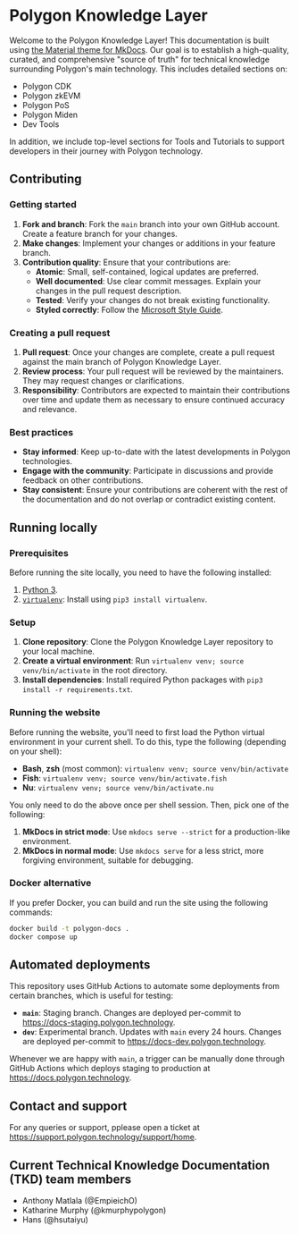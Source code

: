 # Polygon Knowledge Layer

Welcome to the Polygon Knowledge Layer! This documentation is built using [the Material theme for MkDocs](https://squidfunk.github.io/mkdocs-material/). Our goal is to establish a high-quality, curated, and comprehensive "source of truth" for technical knowledge surrounding Polygon's main technology. This includes detailed sections on:

- Polygon CDK
- Polygon zkEVM
- Polygon PoS
- Polygon Miden
- Dev Tools 

In addition, we include top-level sections for Tools and Tutorials to support developers in their journey with Polygon technology.

## Contributing

### Getting started

1. **Fork and branch**: Fork the `main` branch into your own GitHub account. Create a feature branch for your changes.
2. **Make changes**: Implement your changes or additions in your feature branch.
3. **Contribution quality**: Ensure that your contributions are:
   - **Atomic**: Small, self-contained, logical updates are preferred.
   - **Well documented**: Use clear commit messages. Explain your changes in the pull request description.
   - **Tested**: Verify your changes do not break existing functionality.
   - **Styled correctly**: Follow the [Microsoft Style Guide](https://learn.microsoft.com/en-us/style-guide/welcome/).

### Creating a pull request

1. **Pull request**: Once your changes are complete, create a pull request against the main branch of Polygon Knowledge Layer.
2. **Review process**: Your pull request will be reviewed by the maintainers. They may request changes or clarifications.
3. **Responsibility**: Contributors are expected to maintain their contributions over time and update them as necessary to ensure continued accuracy and relevance.

### Best practices

- **Stay informed**: Keep up-to-date with the latest developments in Polygon technologies.
- **Engage with the community**: Participate in discussions and provide feedback on other contributions.
- **Stay consistent**: Ensure your contributions are coherent with the rest of the documentation and do not overlap or contradict existing content.


## Running locally

### Prerequisites

Before running the site locally, you need to have the following installed:

1. [Python 3](https://www.python.org/downloads/).
2. [`virtualenv`](https://pypi.org/project/virtualenv/): Install using `pip3 install virtualenv`.

### Setup

1. **Clone repository**: Clone the Polygon Knowledge Layer repository to your local machine.
2. **Create a virtual environment**: Run `virtualenv venv; source venv/bin/activate` in the root directory.
3. **Install dependencies**: Install required Python packages with `pip3 install -r requirements.txt`.

### Running the website

Before running the website, you'll need to first load the Python virtual environment in your current shell. To do this, type the following (depending on your shell):

- **Bash**, **zsh** (most common): `virtualenv venv; source venv/bin/activate`
- **Fish**: `virtualenv venv; source venv/bin/activate.fish`
- **Nu**: `virtualenv venv; source venv/bin/activate.nu`

You only need to do the above once per shell session. Then, pick one of the following:

1. **MkDocs in strict mode**: Use `mkdocs serve --strict` for a production-like environment.
2. **MkDocs in normal mode**: Use `mkdocs serve` for a less strict, more forgiving environment, suitable for debugging.

### Docker alternative

If you prefer Docker, you can build and run the site using the following commands:

```sh
docker build -t polygon-docs .
docker compose up
```

## Automated deployments

This repository uses GitHub Actions to automate some deployments from certain branches, which is useful for testing:

- **`main`**: Staging branch. Changes are deployed per-commit to https://docs-staging.polygon.technology.
- **`dev`**: Experimental branch. Updates with `main` every 24 hours. Changes are deployed per-commit to https://docs-dev.polygon.technology.

Whenever we are happy with `main`, a trigger can be manually done through GitHub Actions which deploys staging to production at https://docs.polygon.technology.

## Contact and support

For any queries or support, pplease open a ticket at https://support.polygon.technology/support/home. 

## Current Technical Knowledge Documentation (TKD) team members

- Anthony Matlala (@EmpieichO)
- Katharine Murphy (@kmurphypolygon)
- Hans (@hsutaiyu) 
